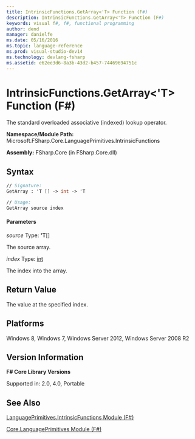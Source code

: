 ```yaml
---
title: IntrinsicFunctions.GetArray<'T> Function (F#)
description: IntrinsicFunctions.GetArray<'T> Function (F#)
keywords: visual f#, f#, functional programming
author: dend
manager: danielfe
ms.date: 05/16/2016
ms.topic: language-reference
ms.prod: visual-studio-dev14
ms.technology: devlang-fsharp
ms.assetid: e62ee3d6-8a3b-43d2-b457-74469694751c 
---
```


# IntrinsicFunctions.GetArray<'T> Function (F#)

The standard overloaded associative (indexed) lookup operator.

**Namespace/Module Path:** Microsoft.FSharp.Core.LanguagePrimitives.IntrinsicFunctions

**Assembly:** FSharp.Core (in FSharp.Core.dll)


## Syntax

```fsharp
// Signature:
GetArray : 'T [] -> int -> 'T

// Usage:
GetArray source index
```

#### Parameters
*source*
Type: **'T**[[]](https://msdn.microsoft.com/library/def20292-9aae-4596-9275-b94e594f8493)


The source array.


*index*
Type: [int](https://msdn.microsoft.com/library/025d5455-3622-4ea5-9573-3ecbd4ee1375)


The index into the array.

## Return Value

The value at the specified index.

## Platforms
Windows 8, Windows 7, Windows Server 2012, Windows Server 2008 R2


## Version Information
**F# Core Library Versions**

Supported in: 2.0, 4.0, Portable

## See Also
[LanguagePrimitives.IntrinsicFunctions Module &#40;F&#35;&#41;](LanguagePrimitives.IntrinsicFunctions-Module-%5BFSharp%5D.md)

[Core.LanguagePrimitives Module &#40;F&#35;&#41;](Core.LanguagePrimitives-Module-%5BFSharp%5D.md)